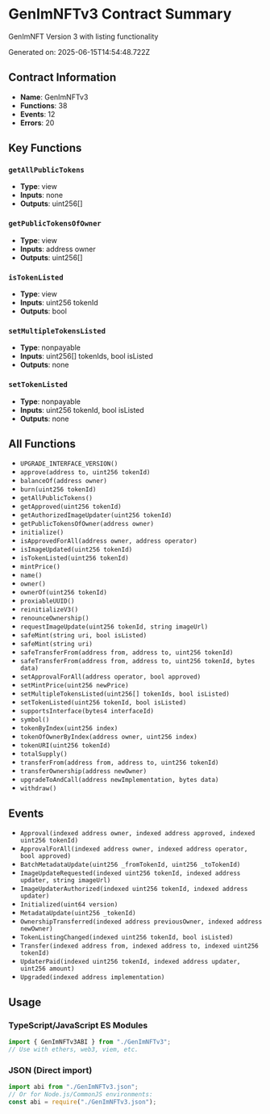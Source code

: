 # GenImNFTv3 Contract Summary

GenImNFT Version 3 with listing functionality

Generated on: 2025-06-15T14:54:48.722Z

## Contract Information

- **Name**: GenImNFTv3
- **Functions**: 38
- **Events**: 12
- **Errors**: 20

## Key Functions

### `getAllPublicTokens`

- **Type**: view
- **Inputs**: none
- **Outputs**: uint256[]

### `getPublicTokensOfOwner`

- **Type**: view
- **Inputs**: address owner
- **Outputs**: uint256[]

### `isTokenListed`

- **Type**: view
- **Inputs**: uint256 tokenId
- **Outputs**: bool

### `setMultipleTokensListed`

- **Type**: nonpayable
- **Inputs**: uint256[] tokenIds, bool isListed
- **Outputs**: none

### `setTokenListed`

- **Type**: nonpayable
- **Inputs**: uint256 tokenId, bool isListed
- **Outputs**: none

## All Functions

- `UPGRADE_INTERFACE_VERSION()`
- `approve(address to, uint256 tokenId)`
- `balanceOf(address owner)`
- `burn(uint256 tokenId)`
- `getAllPublicTokens()`
- `getApproved(uint256 tokenId)`
- `getAuthorizedImageUpdater(uint256 tokenId)`
- `getPublicTokensOfOwner(address owner)`
- `initialize()`
- `isApprovedForAll(address owner, address operator)`
- `isImageUpdated(uint256 tokenId)`
- `isTokenListed(uint256 tokenId)`
- `mintPrice()`
- `name()`
- `owner()`
- `ownerOf(uint256 tokenId)`
- `proxiableUUID()`
- `reinitializeV3()`
- `renounceOwnership()`
- `requestImageUpdate(uint256 tokenId, string imageUrl)`
- `safeMint(string uri, bool isListed)`
- `safeMint(string uri)`
- `safeTransferFrom(address from, address to, uint256 tokenId)`
- `safeTransferFrom(address from, address to, uint256 tokenId, bytes data)`
- `setApprovalForAll(address operator, bool approved)`
- `setMintPrice(uint256 newPrice)`
- `setMultipleTokensListed(uint256[] tokenIds, bool isListed)`
- `setTokenListed(uint256 tokenId, bool isListed)`
- `supportsInterface(bytes4 interfaceId)`
- `symbol()`
- `tokenByIndex(uint256 index)`
- `tokenOfOwnerByIndex(address owner, uint256 index)`
- `tokenURI(uint256 tokenId)`
- `totalSupply()`
- `transferFrom(address from, address to, uint256 tokenId)`
- `transferOwnership(address newOwner)`
- `upgradeToAndCall(address newImplementation, bytes data)`
- `withdraw()`

## Events

- `Approval(indexed address owner, indexed address approved, indexed uint256 tokenId)`
- `ApprovalForAll(indexed address owner, indexed address operator, bool approved)`
- `BatchMetadataUpdate(uint256 _fromTokenId, uint256 _toTokenId)`
- `ImageUpdateRequested(indexed uint256 tokenId, indexed address updater, string imageUrl)`
- `ImageUpdaterAuthorized(indexed uint256 tokenId, indexed address updater)`
- `Initialized(uint64 version)`
- `MetadataUpdate(uint256 _tokenId)`
- `OwnershipTransferred(indexed address previousOwner, indexed address newOwner)`
- `TokenListingChanged(indexed uint256 tokenId, bool isListed)`
- `Transfer(indexed address from, indexed address to, indexed uint256 tokenId)`
- `UpdaterPaid(indexed uint256 tokenId, indexed address updater, uint256 amount)`
- `Upgraded(indexed address implementation)`

## Usage

### TypeScript/JavaScript ES Modules

```typescript
import { GenImNFTv3ABI } from "./GenImNFTv3";
// Use with ethers, web3, viem, etc.
```

### JSON (Direct import)

```javascript
import abi from "./GenImNFTv3.json";
// Or for Node.js/CommonJS environments:
const abi = require("./GenImNFTv3.json");
```
